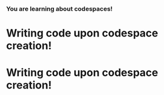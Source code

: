  ### You are learning about codespaces!
# Writing code upon codespace creation!
# Writing code upon codespace creation!
